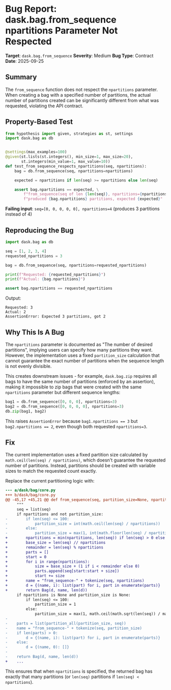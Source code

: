 # Bug Report: dask.bag.from_sequence npartitions Parameter Not Respected

**Target**: `dask.bag.from_sequence`
**Severity**: Medium
**Bug Type**: Contract
**Date**: 2025-09-25

## Summary

The `from_sequence` function does not respect the `npartitions` parameter. When creating a bag with a specified number of partitions, the actual number of partitions created can be significantly different from what was requested, violating the API contract.

## Property-Based Test

```python
from hypothesis import given, strategies as st, settings
import dask.bag as db


@settings(max_examples=100)
@given(st.lists(st.integers(), min_size=1, max_size=20),
       st.integers(min_value=1, max_value=10))
def test_from_sequence_respects_npartitions(seq, npartitions):
    bag = db.from_sequence(seq, npartitions=npartitions)

    expected = npartitions if len(seq) >= npartitions else len(seq)

    assert bag.npartitions == expected, \
        f"from_sequence(seq of len {len(seq)}, npartitions={npartitions}) " \
        f"produced {bag.npartitions} partitions, expected {expected}"
```

**Failing input**: `seq=[0, 0, 0, 0, 0], npartitions=4` (produces 3 partitions instead of 4)

## Reproducing the Bug

```python
import dask.bag as db

seq = [1, 2, 3, 4]
requested_npartitions = 3

bag = db.from_sequence(seq, npartitions=requested_npartitions)

print(f"Requested: {requested_npartitions}")
print(f"Actual: {bag.npartitions}")

assert bag.npartitions == requested_npartitions
```

Output:
```
Requested: 3
Actual: 2
AssertionError: Expected 3 partitions, got 2
```

## Why This Is A Bug

The `npartitions` parameter is documented as "The number of desired partitions", implying users can specify how many partitions they want. However, the implementation uses a fixed `partition_size` calculation that cannot guarantee the exact number of partitions when the sequence length is not evenly divisible.

This creates downstream issues - for example, `dask.bag.zip` requires all bags to have the same number of partitions (enforced by an assertion), making it impossible to zip bags that were created with the same `npartitions` parameter but different sequence lengths:

```python
bag1 = db.from_sequence([0, 0, 0], npartitions=3)
bag2 = db.from_sequence([0, 0, 0, 0], npartitions=3)
db.zip(bag1, bag2)
```

This raises `AssertionError` because `bag1.npartitions == 3` but `bag2.npartitions == 2`, even though both requested `npartitions=3`.

## Fix

The current implementation uses a fixed partition size calculated by `math.ceil(len(seq) / npartitions)`, which doesn't guarantee the requested number of partitions. Instead, partitions should be created with variable sizes to match the requested count exactly.

Replace the current partitioning logic with:

```diff
--- a/dask/bag/core.py
+++ b/dask/bag/core.py
@@ -45,17 +45,21 @@ def from_sequence(seq, partition_size=None, npartitions=None):
     """
     seq = list(seq)
     if npartitions and not partition_size:
-        if len(seq) <= 100:
-            partition_size = int(math.ceil(len(seq) / npartitions))
-        else:
-            partition_size = max(1, int(math.floor(len(seq) / npartitions)))
+        npartitions = min(npartitions, len(seq)) if len(seq) > 0 else 1
+        base_size = len(seq) // npartitions
+        remainder = len(seq) % npartitions
+        parts = []
+        start = 0
+        for i in range(npartitions):
+            size = base_size + (1 if i < remainder else 0)
+            parts.append(seq[start:start + size])
+            start += size
+        name = "from_sequence-" + tokenize(seq, npartitions)
+        d = {(name, i): list(part) for i, part in enumerate(parts)}
+        return Bag(d, name, len(d))
     if npartitions is None and partition_size is None:
         if len(seq) <= 100:
             partition_size = 1
         else:
             partition_size = max(1, math.ceil(math.sqrt(len(seq)) / math.sqrt(100)))
-
-    parts = list(partition_all(partition_size, seq))
-    name = "from_sequence-" + tokenize(seq, partition_size)
-    if len(parts) > 0:
-        d = {(name, i): list(part) for i, part in enumerate(parts)}
-    else:
-        d = {(name, 0): []}
-
-    return Bag(d, name, len(d))
+    ...
```

This ensures that when `npartitions` is specified, the returned bag has exactly that many partitions (or `len(seq)` partitions if `len(seq) < npartitions`).